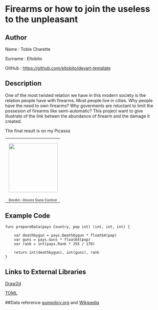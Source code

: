 # Firearms or how to join the useless to the unpleasant


## Author
Name : Tobie Charette

Surname : Eltobito

GitHub : https://github.com/eltobito/devart-template


## Description
One of the most twisted relation we have in this modern society is the relation people have with firearms.
Most people live in cities. Why people have the need to own firearms? Why goverments are reluctant to 
limit the possesion of firearms like semi-automatic? This project want to give illustrate of the link betwen 
the abundance of firearm and the damage it created.

The final result is on my Picassa
<table style="width:194px;"><tr><td align="center" style="height:194px;background:url(https://www.gstatic.com/pwa/s/v/lighthousefe_213.01/transparent_album_background.gif) no-repeat left"><a href="https://picasaweb.google.com/114358707656696621914/DevArtOeuvreGunsControl?authuser=0&authkey=Gv1sRgCIfAvryl_6XPqgE&feat=embedwebsite"><img src="https://lh4.googleusercontent.com/-nXdgHWNnSsw/UzTpKakr8AE/AAAAAAAAMIM/V1PdzIawKJM/s160-c/DevArtOeuvreGunsControl.jpg" width="160" height="160" style="margin:1px 0 0 4px;"></a></td></tr><tr><td style="text-align:center;font-family:arial,sans-serif;font-size:11px"><a href="https://picasaweb.google.com/114358707656696621914/DevArtOeuvreGunsControl?authuser=0&authkey=Gv1sRgCIfAvryl_6XPqgE&feat=embedwebsite" style="color:#4D4D4D;font-weight:bold;text-decoration:none;">DevArt - Oeuvre Guns Control</a></td></tr></table>

## Example Code

```
func prepareData(pays Country, pop int) (int, int, int) {

	var deathbygun = pays.Deathbygun * float64(pop)
	var guns = pays.Guns * float64(pop)
	var rank = int(pays.Rank * 255 / 178)

	return int(deathbygun), int(guns), rank
}
```
## Links to External Libraries

[Draw2d](https://code.google.com/p/draw2d/ "Draw2d")

[TOML](https://github.com/BurntSushi/toml "TOML")



##Data reference
[gunpolicy.org](http://www.gunpolicy.org/fr/documents "Gun reference")
and
[Wikipedia](http://en.wikipedia.org/wiki/List_of_countries_by_firearm-related_death_rate "Gun reference")






